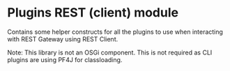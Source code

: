 # Plugins REST (client) module

Contains some helper constructs for all the plugins to use when interacting with REST Gateway using REST Client.

Note: This library is not an OSGi component. This is not required as CLI plugins are using PF4J for classloading.
